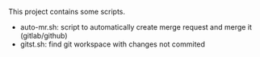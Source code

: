 
This project contains some scripts.

* auto-mr.sh: script to automatically create merge request and merge it (gitlab/github)
* gitst.sh: find git workspace with changes not commited
